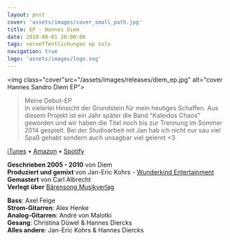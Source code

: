 ```yaml
---
layout: post
cover: 'assets/images/cover_small_path.jpg'
title: EP - Hannes Diem
date: 2010-08-01 20:00:00
tags: veroeffentlichungen ep solo
navigation: true
logo: 'assets/images/logo.svg'
---
```


<img class="cover"src="/assets/images/releases/diem_ep.jpg" alt="cover Hannes Sandro Diem EP">

> Meine Debut-EP  
> In vielerlei Hinsicht der Grundstein für mein heutiges Schaffen. Aus diesem Projekt ist ein Jahr später die Band "Kaleidos Chaos" geworden und wir haben die Titel noch bis zur Trennung im Sommer 2014 gespielt. Bei der Studioarbeit mit Jan hab ich nicht nur sau viel Spaß gehabt sondern auch unsagbar viel gelernt <3

[iTunes](https://itunes.apple.com/de/album/hannes-diem/id377388674) &bull; [Amazon](https://www.amazon.de/Hannes-Diem/dp/B003TUWTX4/ref=sr_1_1?&keywords=hannes+diem) &bull; [Spotify](https://open.spotify.com/album/6ImWGtLydJyENIS9DEceXi)

__Geschrieben 2005 - 2010__ von Diem  
__Produziert und gemixt__ von Jan-Eric Kohrs - [Wunderkind Entertainment](http://www.wunderkind-entertainment.com/)  
__Gemastert__ von Carl Albrecht  
__Verlegt über__ [Bärensong Musikverlag](http://baerensong.de/)


__Bass__: Axel Feige  
__Strom-Gitarren__: Alex Henke  
__Analog-Gitarren__: André von Malotki  
__Gesang__: Christina Düwel & Hannes Diercks  
__Alles andere__: Jan-Eric Kohrs & Hannes Diercks
